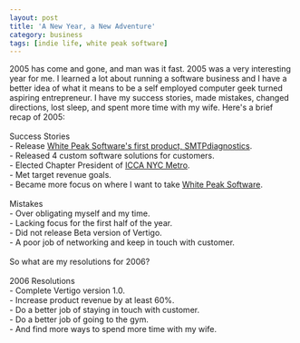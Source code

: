 ```yaml
---
layout: post
title: 'A New Year, a New Adventure'
category: business
tags: [indie life, white peak software]
---
```


2005 has come and gone, and man was it fast.  2005 was a very interesting year for me.  I learned a lot about running a software business and I have a better idea of what it means to be a self employed computer geek turned aspiring entrepreneur.  I have my success stories, made mistakes, changed directions, lost sleep, and spent more time with my wife.  Here's a brief recap of 2005:<br /><br />Success Stories<br />- Release <a href="http://www.smtpdiagnostics.com/">White Peak Software's first product, SMTPdiagnostics</a>.  <br />- Released 4 custom software solutions for customers.<br />- Elected Chapter President of <a href="http://www.iccanyc.org/">ICCA NYC Metro</a>.<br />- Met target revenue goals.<br />- Became more focus on where I want to take <a href="http://www.whitepeaksoftware.com/">White Peak Software</a>.<br /><br />Mistakes<br />- Over obligating myself and my time.<br />- Lacking focus for the first half of the year.<br />- Did not release Beta version of Vertigo.<br />- A poor job of networking and keep in touch with customer.<br /><br />So what are my resolutions for 2006?<br /><br />2006 Resolutions<br />- Complete Vertigo version 1.0.<br />- Increase product revenue by at least 60%.<br />- Do a better job of staying in touch with customer.<br />- Do a better job of going to the gym.<br />- And find more ways to spend more time with my wife.
